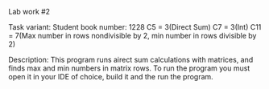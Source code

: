 Lab work #2

Task variant: Student book number: 1228 C5 = 3(Direct Sum) C7 = 3(Int) C11 = 7(Max number in rows nondivisible by 2, min number in rows divisible by 2)

Description: This program runs airect sum calculations with matrices, and finds max and min numbers in matrix rows. To run the program you must open it in your IDE of choice, build it and the run the program.
